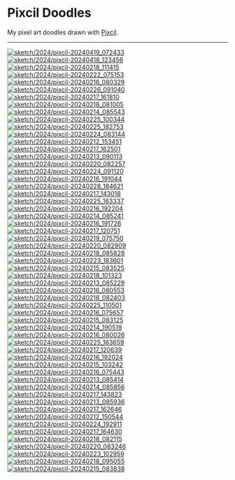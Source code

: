 Pixcil Doodles
==============

My pixel art doodles drawn with [Pixcil](https://github.com/sile/pixcil).

---

[![sketch/2024/pixcil-20240419_072433](https://sile.github.io/doodles/sketch/2024/pixcil-20240419_072433.png)](https://sile.github.io/doodles/sketch/2024/pixcil-20240419_072433.html)
[![sketch/2024/pixcil-20240418_123456](https://sile.github.io/doodles/sketch/2024/pixcil-20240418_123456.png)](https://sile.github.io/doodles/sketch/2024/pixcil-20240418_123456.html)
[![sketch/2024/pixcil-20240218_111415](https://sile.github.io/doodles/sketch/2024/pixcil-20240218_111415.png)](https://sile.github.io/doodles/sketch/2024/pixcil-20240218_111415.html)
[![sketch/2024/pixcil-20240222_075153](https://sile.github.io/doodles/sketch/2024/pixcil-20240222_075153.png)](https://sile.github.io/doodles/sketch/2024/pixcil-20240222_075153.html)
[![sketch/2024/pixcil-20240216_080329](https://sile.github.io/doodles/sketch/2024/pixcil-20240216_080329.png)](https://sile.github.io/doodles/sketch/2024/pixcil-20240216_080329.html)
[![sketch/2024/pixcil-20240226_091040](https://sile.github.io/doodles/sketch/2024/pixcil-20240226_091040.png)](https://sile.github.io/doodles/sketch/2024/pixcil-20240226_091040.html)
[![sketch/2024/pixcil-20240217_161810](https://sile.github.io/doodles/sketch/2024/pixcil-20240217_161810.png)](https://sile.github.io/doodles/sketch/2024/pixcil-20240217_161810.html)
[![sketch/2024/pixcil-20240218_081005](https://sile.github.io/doodles/sketch/2024/pixcil-20240218_081005.png)](https://sile.github.io/doodles/sketch/2024/pixcil-20240218_081005.html)
[![sketch/2024/pixcil-20240214_085543](https://sile.github.io/doodles/sketch/2024/pixcil-20240214_085543.png)](https://sile.github.io/doodles/sketch/2024/pixcil-20240214_085543.html)
[![sketch/2024/pixcil-20240225_100344](https://sile.github.io/doodles/sketch/2024/pixcil-20240225_100344.png)](https://sile.github.io/doodles/sketch/2024/pixcil-20240225_100344.html)
[![sketch/2024/pixcil-20240225_182753](https://sile.github.io/doodles/sketch/2024/pixcil-20240225_182753.png)](https://sile.github.io/doodles/sketch/2024/pixcil-20240225_182753.html)
[![sketch/2024/pixcil-20240224_083144](https://sile.github.io/doodles/sketch/2024/pixcil-20240224_083144.png)](https://sile.github.io/doodles/sketch/2024/pixcil-20240224_083144.html)
[![sketch/2024/pixcil-20240212_153451](https://sile.github.io/doodles/sketch/2024/pixcil-20240212_153451.png)](https://sile.github.io/doodles/sketch/2024/pixcil-20240212_153451.html)
[![sketch/2024/pixcil-20240217_162501](https://sile.github.io/doodles/sketch/2024/pixcil-20240217_162501.png)](https://sile.github.io/doodles/sketch/2024/pixcil-20240217_162501.html)
[![sketch/2024/pixcil-20240213_090113](https://sile.github.io/doodles/sketch/2024/pixcil-20240213_090113.png)](https://sile.github.io/doodles/sketch/2024/pixcil-20240213_090113.html)
[![sketch/2024/pixcil-20240220_082257](https://sile.github.io/doodles/sketch/2024/pixcil-20240220_082257.png)](https://sile.github.io/doodles/sketch/2024/pixcil-20240220_082257.html)
[![sketch/2024/pixcil-20240224_091120](https://sile.github.io/doodles/sketch/2024/pixcil-20240224_091120.png)](https://sile.github.io/doodles/sketch/2024/pixcil-20240224_091120.html)
[![sketch/2024/pixcil-20240216_191044](https://sile.github.io/doodles/sketch/2024/pixcil-20240216_191044.png)](https://sile.github.io/doodles/sketch/2024/pixcil-20240216_191044.html)
[![sketch/2024/pixcil-20240228_184621](https://sile.github.io/doodles/sketch/2024/pixcil-20240228_184621.png)](https://sile.github.io/doodles/sketch/2024/pixcil-20240228_184621.html)
[![sketch/2024/pixcil-20240217_143018](https://sile.github.io/doodles/sketch/2024/pixcil-20240217_143018.png)](https://sile.github.io/doodles/sketch/2024/pixcil-20240217_143018.html)
[![sketch/2024/pixcil-20240225_163337](https://sile.github.io/doodles/sketch/2024/pixcil-20240225_163337.png)](https://sile.github.io/doodles/sketch/2024/pixcil-20240225_163337.html)
[![sketch/2024/pixcil-20240216_192204](https://sile.github.io/doodles/sketch/2024/pixcil-20240216_192204.png)](https://sile.github.io/doodles/sketch/2024/pixcil-20240216_192204.html)
[![sketch/2024/pixcil-20240214_085241](https://sile.github.io/doodles/sketch/2024/pixcil-20240214_085241.png)](https://sile.github.io/doodles/sketch/2024/pixcil-20240214_085241.html)
[![sketch/2024/pixcil-20240216_191726](https://sile.github.io/doodles/sketch/2024/pixcil-20240216_191726.png)](https://sile.github.io/doodles/sketch/2024/pixcil-20240216_191726.html)
[![sketch/2024/pixcil-20240217_120751](https://sile.github.io/doodles/sketch/2024/pixcil-20240217_120751.png)](https://sile.github.io/doodles/sketch/2024/pixcil-20240217_120751.html)
[![sketch/2024/pixcil-20240219_075750](https://sile.github.io/doodles/sketch/2024/pixcil-20240219_075750.png)](https://sile.github.io/doodles/sketch/2024/pixcil-20240219_075750.html)
[![sketch/2024/pixcil-20240220_082909](https://sile.github.io/doodles/sketch/2024/pixcil-20240220_082909.png)](https://sile.github.io/doodles/sketch/2024/pixcil-20240220_082909.html)
[![sketch/2024/pixcil-20240218_085828](https://sile.github.io/doodles/sketch/2024/pixcil-20240218_085828.png)](https://sile.github.io/doodles/sketch/2024/pixcil-20240218_085828.html)
[![sketch/2024/pixcil-20240223_183601](https://sile.github.io/doodles/sketch/2024/pixcil-20240223_183601.png)](https://sile.github.io/doodles/sketch/2024/pixcil-20240223_183601.html)
[![sketch/2024/pixcil-20240215_083525](https://sile.github.io/doodles/sketch/2024/pixcil-20240215_083525.png)](https://sile.github.io/doodles/sketch/2024/pixcil-20240215_083525.html)
[![sketch/2024/pixcil-20240218_101323](https://sile.github.io/doodles/sketch/2024/pixcil-20240218_101323.png)](https://sile.github.io/doodles/sketch/2024/pixcil-20240218_101323.html)
[![sketch/2024/pixcil-20240213_085229](https://sile.github.io/doodles/sketch/2024/pixcil-20240213_085229.png)](https://sile.github.io/doodles/sketch/2024/pixcil-20240213_085229.html)
[![sketch/2024/pixcil-20240216_080553](https://sile.github.io/doodles/sketch/2024/pixcil-20240216_080553.png)](https://sile.github.io/doodles/sketch/2024/pixcil-20240216_080553.html)
[![sketch/2024/pixcil-20240218_082403](https://sile.github.io/doodles/sketch/2024/pixcil-20240218_082403.png)](https://sile.github.io/doodles/sketch/2024/pixcil-20240218_082403.html)
[![sketch/2024/pixcil-20240225_110501](https://sile.github.io/doodles/sketch/2024/pixcil-20240225_110501.png)](https://sile.github.io/doodles/sketch/2024/pixcil-20240225_110501.html)
[![sketch/2024/pixcil-20240216_075657](https://sile.github.io/doodles/sketch/2024/pixcil-20240216_075657.png)](https://sile.github.io/doodles/sketch/2024/pixcil-20240216_075657.html)
[![sketch/2024/pixcil-20240215_083125](https://sile.github.io/doodles/sketch/2024/pixcil-20240215_083125.png)](https://sile.github.io/doodles/sketch/2024/pixcil-20240215_083125.html)
[![sketch/2024/pixcil-20240214_190519](https://sile.github.io/doodles/sketch/2024/pixcil-20240214_190519.png)](https://sile.github.io/doodles/sketch/2024/pixcil-20240214_190519.html)
[![sketch/2024/pixcil-20240216_080026](https://sile.github.io/doodles/sketch/2024/pixcil-20240216_080026.png)](https://sile.github.io/doodles/sketch/2024/pixcil-20240216_080026.html)
[![sketch/2024/pixcil-20240225_163659](https://sile.github.io/doodles/sketch/2024/pixcil-20240225_163659.png)](https://sile.github.io/doodles/sketch/2024/pixcil-20240225_163659.html)
[![sketch/2024/pixcil-20240217_120639](https://sile.github.io/doodles/sketch/2024/pixcil-20240217_120639.png)](https://sile.github.io/doodles/sketch/2024/pixcil-20240217_120639.html)
[![sketch/2024/pixcil-20240216_192024](https://sile.github.io/doodles/sketch/2024/pixcil-20240216_192024.png)](https://sile.github.io/doodles/sketch/2024/pixcil-20240216_192024.html)
[![sketch/2024/pixcil-20240215_103242](https://sile.github.io/doodles/sketch/2024/pixcil-20240215_103242.png)](https://sile.github.io/doodles/sketch/2024/pixcil-20240215_103242.html)
[![sketch/2024/pixcil-20240216_075443](https://sile.github.io/doodles/sketch/2024/pixcil-20240216_075443.png)](https://sile.github.io/doodles/sketch/2024/pixcil-20240216_075443.html)
[![sketch/2024/pixcil-20240213_085414](https://sile.github.io/doodles/sketch/2024/pixcil-20240213_085414.png)](https://sile.github.io/doodles/sketch/2024/pixcil-20240213_085414.html)
[![sketch/2024/pixcil-20240214_085856](https://sile.github.io/doodles/sketch/2024/pixcil-20240214_085856.png)](https://sile.github.io/doodles/sketch/2024/pixcil-20240214_085856.html)
[![sketch/2024/pixcil-20240217_143823](https://sile.github.io/doodles/sketch/2024/pixcil-20240217_143823.png)](https://sile.github.io/doodles/sketch/2024/pixcil-20240217_143823.html)
[![sketch/2024/pixcil-20240213_085936](https://sile.github.io/doodles/sketch/2024/pixcil-20240213_085936.png)](https://sile.github.io/doodles/sketch/2024/pixcil-20240213_085936.html)
[![sketch/2024/pixcil-20240217_162646](https://sile.github.io/doodles/sketch/2024/pixcil-20240217_162646.png)](https://sile.github.io/doodles/sketch/2024/pixcil-20240217_162646.html)
[![sketch/2024/pixcil-20240212_150544](https://sile.github.io/doodles/sketch/2024/pixcil-20240212_150544.png)](https://sile.github.io/doodles/sketch/2024/pixcil-20240212_150544.html)
[![sketch/2024/pixcil-20240224_192911](https://sile.github.io/doodles/sketch/2024/pixcil-20240224_192911.png)](https://sile.github.io/doodles/sketch/2024/pixcil-20240224_192911.html)
[![sketch/2024/pixcil-20240217_164630](https://sile.github.io/doodles/sketch/2024/pixcil-20240217_164630.png)](https://sile.github.io/doodles/sketch/2024/pixcil-20240217_164630.html)
[![sketch/2024/pixcil-20240218_082115](https://sile.github.io/doodles/sketch/2024/pixcil-20240218_082115.png)](https://sile.github.io/doodles/sketch/2024/pixcil-20240218_082115.html)
[![sketch/2024/pixcil-20240220_083246](https://sile.github.io/doodles/sketch/2024/pixcil-20240220_083246.png)](https://sile.github.io/doodles/sketch/2024/pixcil-20240220_083246.html)
[![sketch/2024/pixcil-20240223_102959](https://sile.github.io/doodles/sketch/2024/pixcil-20240223_102959.png)](https://sile.github.io/doodles/sketch/2024/pixcil-20240223_102959.html)
[![sketch/2024/pixcil-20240218_095055](https://sile.github.io/doodles/sketch/2024/pixcil-20240218_095055.png)](https://sile.github.io/doodles/sketch/2024/pixcil-20240218_095055.html)
[![sketch/2024/pixcil-20240215_083838](https://sile.github.io/doodles/sketch/2024/pixcil-20240215_083838.png)](https://sile.github.io/doodles/sketch/2024/pixcil-20240215_083838.html)

